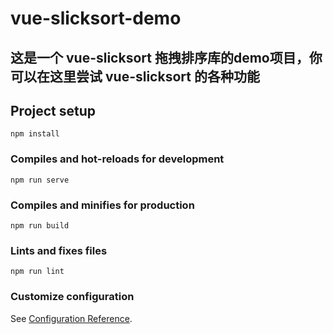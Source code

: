 # vue-slicksort-demo

## 这是一个 vue-slicksort 拖拽排序库的demo项目，你可以在这里尝试  vue-slicksort 的各种功能

## Project setup
```
npm install
```

### Compiles and hot-reloads for development
```
npm run serve
```

### Compiles and minifies for production
```
npm run build
```

### Lints and fixes files
```
npm run lint
```

### Customize configuration
See [Configuration Reference](https://cli.vuejs.org/config/).
